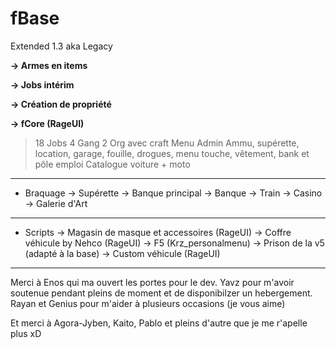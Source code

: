 # fBase

Extended 1.3 aka Legacy

**-> Armes en items**

**-> Jobs intérim**

**-> Création de propriété**

**-> fCore (RageUI)**
>18 Jobs
>4 Gang
>2 Org avec craft
>Menu Admin
>Ammu, supérette, location, garage, fouille, drogues, menu touche, vêtement, bank et pôle emploi
>Catalogue voiture + moto
---------------------
- Braquage
-> Supérette
-> Banque principal
-> Banque
-> Train
-> Casino
-> Galerie d'Art
---------------------
- Scripts
-> Magasin de masque et accessoires (RageUI)
-> Coffre véhicule by Nehco (RageUI)
-> F5 (Krz_personalmenu)
-> Prison de la v5 (adapté à la base)
-> Custom véhicule (RageUI)
---------------------
Merci à Enos qui ma ouvert les portes pour le dev.
Yavz pour m'avoir soutenue pendant pleins de moment et de disponibilzer un hebergement.
Rayan et Genius pour m'aider à plusieurs occasions (je vous aime)

Et merci à Agora-Jyben, Kaito, Pablo et pleins d'autre que je me r'apelle plus xD
